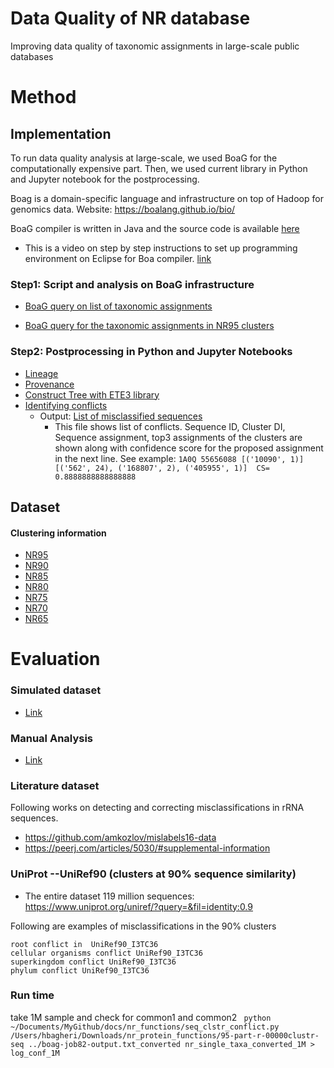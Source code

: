# Data Quality of NR database
Improving data quality of  taxonomic assignments in  large-scale public databases


# Method

## Implementation
To run data quality analysis at large-scale, we used BoaG for the computationally expensive part.
Then, we used current library in Python and Jupyter notebook for the postprocessing.

Boag is a domain-specific language and infrastructure on top of Hadoop for genomics data. Website: https://boalang.github.io/bio/

BoaG compiler is written in Java and the source code is available [here](compiler)
* This is a video on step by step instructions to set up programming environment on Eclipse for Boa compiler. [link](https://www.youtube.com/watch?v=s4-xfprwJ0c)

 
### Step1: Script and analysis on BoaG infrastructure

- [BoaG query on list of taxonomic assignments](http://boa.cs.iastate.edu/boag/?q=boa/job/public/80)

- [BoaG query for the taxonomic assignments in NR95 clusters](http://boa.cs.iastate.edu/boag/?q=boa/job/public/82)

### Step2: Postprocessing in Python and Jupyter Notebooks
- [Lineage](notebooks/Lineage.ipynb)
- [Provenance](notebooks/NR_Dataset_Provenance.ipynb)
- [Construct Tree with ETE3 library](notebooks/Tree.ipynb)
- [Identifying conflicts](Python/find_conflicts.py)
    - Output: [List of misclassified sequences](https://drive.google.com/drive/u/3/folders/1cW95cF1n1Ur2NVHRtPUOp8sacyOCPW8Q)
        - This file shows list of conflicts. Sequence ID, Cluster DI, Sequence assignment, top3 assignments of the clusters 
        are shown along with confidence score for the proposed assignment in the next line. See example:
        `1A0Q 55656088 [('10090', 1)] [('562', 24), ('168807', 2), ('405955', 1)] 
         CS=  0.8888888888888888`


## Dataset

#### Clustering information
- [NR95](https://drive.google.com/drive/u/3/folders/10fll7IEcH-FFZku9J0M_KVPzAUXUfRva)
- [NR90](https://drive.google.com/drive/u/3/folders/1kEqskSjcqWz6w6TmBBIS_jifvEsQlQTi)
- [NR85](https://drive.google.com/drive/u/3/folders/1nRiRHh86ED0k5RpLLGGPDyd5ZnszgrYD)
- [NR80](https://drive.google.com/drive/u/3/folders/1-3Y-AT7d-HxLPvcFDcNsnL38U9aOonAf)
- [NR75](https://drive.google.com/drive/u/3/folders/1ml0kOa-h7B1KkkVPNMPvnUuQtbWy_Y36)
- [NR70](https://drive.google.com/drive/u/3/folders/1p9GANq1qPyakdas_bUgIlQjyDh4pXnC6)
- [NR65](https://drive.google.com/drive/u/3/folders/18tyHTeAKd4qJnOFRrYd7nbDpyaX8aFsR)



# Evaluation
### Simulated dataset
- [Link](simulated)

### Manual Analysis
- [Link](manual)

### Literature dataset
Following works on detecting and correcting misclassifications in rRNA sequences.
* https://github.com/amkozlov/mislabels16-data
* https://peerj.com/articles/5030/#supplemental-information

### UniProt --UniRef90 (clusters at 90% sequence similarity)
- The entire dataset 119 million sequences: https://www.uniprot.org/uniref/?query=&fil=identity:0.9

Following are examples of misclassifications in the 90% clusters
```text
root conflict in  UniRef90_I3TC36
cellular organisms conflict UniRef90_I3TC36
superkingdom conflict UniRef90_I3TC36
phylum conflict UniRef90_I3TC36
```

### Run time 

take 1M sample and check for common1 and common2
` python ~/Documents/MyGithub/docs/nr_functions/seq_clstr_conflict.py /Users/hbagheri/Downloads/nr_protein_functions/95-part-r-00000clustr-seq ../boag-job82-output.txt_converted nr_single_taxa_converted_1M > log_conf_1M`



